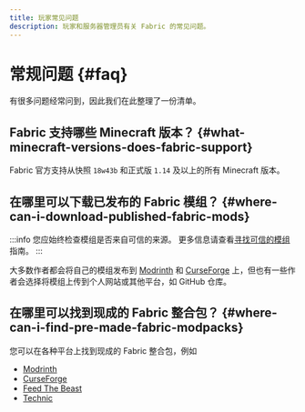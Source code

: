 ```yaml
---
title: 玩家常见问题
description: 玩家和服务器管理员有关 Fabric 的常见问题。
---
```


# 常规问题 {#faq}

有很多问题经常问到，因此我们在此整理了一份清单。

## Fabric 支持哪些 Minecraft 版本？ {#what-minecraft-versions-does-fabric-support}

Fabric 官方支持从快照 `18w43b` 和正式版 `1.14` 及以上的所有 Minecraft 版本。

## 在哪里可以下载已发布的 Fabric 模组？ {#where-can-i-download-published-fabric-mods}

:::info
您应始终检查模组是否来自可信的来源。 更多信息请查看[寻找可信的模组](./finding-mods)指南。
:::

大多数作者都会将自己的模组发布到 [Modrinth](https://modrinth.com/mods?g=categories:%27fabric%27) 和 [CurseForge](https://www.curseforge.com/minecraft/search?class=mc-mods\\&gameVersionTypeId=4) 上，但也有一些作者会选择将模组上传到个人网站或其他平台，如 GitHub 仓库。

## 在哪里可以找到现成的 Fabric 整合包？ {#where-can-i-find-pre-made-fabric-modpacks}

您可以在各种平台上找到现成的 Fabric 整合包，例如

- [Modrinth](https://modrinth.com/modpacks?g=categories:%27fabric%27)
- [CurseForge](https://www.curseforge.com/minecraft/search?class=modpacks\\&gameVersionTypeId=4)
- [Feed The Beast](https://www.feed-the-beast.com/ftb-app)
- [Technic](https://www.technicpack.net/modpacks)
